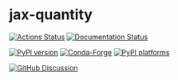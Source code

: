 # jax-quantity

[![Actions Status][actions-badge]][actions-link]
[![Documentation Status][rtd-badge]][rtd-link]

[![PyPI version][pypi-version]][pypi-link]
[![Conda-Forge][conda-badge]][conda-link]
[![PyPI platforms][pypi-platforms]][pypi-link]

[![GitHub Discussion][github-discussions-badge]][github-discussions-link]

<!-- SPHINX-START -->

<!-- prettier-ignore-start -->
[actions-badge]:            https://github.com/GalacticDynamics/jax-quantity/workflows/CI/badge.svg
[actions-link]:             https://github.com/GalacticDynamics/jax-quantity/actions
[conda-badge]:              https://img.shields.io/conda/vn/conda-forge/jax-quantity
[conda-link]:               https://github.com/conda-forge/jax-quantity-feedstock
[github-discussions-badge]: https://img.shields.io/static/v1?label=Discussions&message=Ask&color=blue&logo=github
[github-discussions-link]:  https://github.com/GalacticDynamics/jax-quantity/discussions
[pypi-link]:                https://pypi.org/project/jax-quantity/
[pypi-platforms]:           https://img.shields.io/pypi/pyversions/jax-quantity
[pypi-version]:             https://img.shields.io/pypi/v/jax-quantity
[rtd-badge]:                https://readthedocs.org/projects/jax-quantity/badge/?version=latest
[rtd-link]:                 https://jax-quantity.readthedocs.io/en/latest/?badge=latest

<!-- prettier-ignore-end -->
